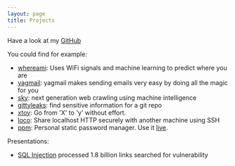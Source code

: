 ```yaml
---
layout: page
title: Projects
---
```


Have a look at my [GitHub](https://github.com/tuyenta/)

You could find for example:

- [whereami](https://github.com/kootenpv/whereami): Uses WiFi signals and machine learning to predict where you are
- [yagmail](https://github.com/kootenpv/yagmail): yagmail makes sending emails very easy by doing all the magic for you
- [sky](https://github.com/kootenpv/sky): next generation web crawling using machine intelligence
- [gittyleaks](https://github.com/kootenpv/gittyleaks): find sensitive information for a git repo
- [xtoy](https://github.com/kootenpv/xtoy): Go from 'X' to 'y' without effort.
- [loco](https://github.com/kootenpv/loco): Share localhost HTTP securely with another machine using SSH
- [ppm](https://github.com/kootenpv/ppm): Personal static password manager. Use it [live](/ppm).

Presentations:

- [SQL Injection](/injectable_presentation/) processed 1.8 billion links searched for vulnerability
